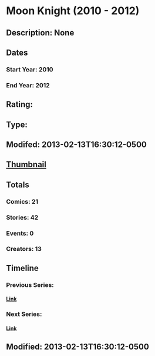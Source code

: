 # Moon Knight (2010 - 2012)
## Description: None
## Dates
### Start Year: 2010
### End Year: 2012
## Rating: 
## Type: 
## Modifed: 2013-02-13T16:30:12-0500
## [Thumbnail](http://i.annihil.us/u/prod/marvel/i/mg/d/80/511c056878443.jpg)
## Totals
### Comics: 21
### Stories: 42
### Events: 0
### Creators: 13
## Timeline
### Previous Series: 
#### [Link]()
### Next Series: 
#### [Link]()
## Modified: 2013-02-13T16:30:12-0500